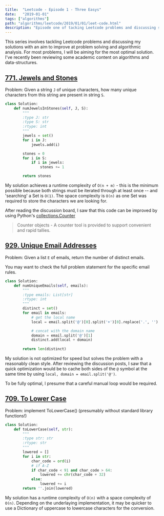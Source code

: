 ```yaml
---
title:  "Leetcode - Episode 1 - Three Easys"
date:   "2019-01-01"
tags: ["algorithms"]
path: "algorithms/leetcode/2019/01/01/leet-code.html"
description: "Episode one of tacking Leetcode problems and discussing solutions. Jewels and Stones, Unique Email Addresses, and To Lower Case."
---
```


This series involves tackling Leetcode problems and discussing my solutions with an aim to improve at problem solving and algorithmic analysis. For most problems, I will be aiming for the most optimal solution. I've recently been reviewing some academic content on algorithms and data-structures.

## [771. Jewels and Stones](https://leetcode.com/problems/jewels-and-stones/)

Problem: Given a string `J` of unique characters, how many unique characters from this string are present in string `S`.

```python
class Solution:
    def numJewelsInStones(self, J, S):
        """
        :type J: str
        :type S: str
        :rtype: int
        """
        jewels = set()
        for i in J:
            jewels.add(i)

        stones = 0
        for i in S:
            if i in jewels:
                stones += 1

        return stones
```

My solution achieves a runtime complexity of `O(n + m)` - this is the minimum possible because both strings must be iterated through at least once -- and 'searching' a Set is `O(1)`. The space complexity is `O(n)` as one Set was required to store the characters we are looking for. 

After reading the discussion board, I saw that this code can be improved by using Python's [collections.Counter](https://docs.python.org/3.7/library/collections.html#collections.Counter)

> Counter objects - A counter tool is provided to support convenient and rapid tallies.

## [929. Unique Email Addresses](https://leetcode.com/problems/unique-email-addresses/)

Problem: Given a list `E` of emails, return the number of distinct emails.

You may want to check the full problem statement for the specific email rules.

```python
class Solution:
    def numUniqueEmails(self, emails):
        """
        :type emails: List[str]
        :rtype: int
        """
        distinct = set()
        for email in emails:
            # get the local name
            local = email.split('@')[0].split('+')[0].replace('.', '')

            # concat with the domain name
            domain = email.split('@')[1]
            distinct.add(local + domain)
        
        return len(distinct)
```

My solution is not optimized for speed but solves the problem with a reasonably clean style. After reviewing the discussion posts, I saw that a quick optimization would be to cache both sides of the `@` symbol at the same time by using `local, domain = email.split('@')`.

To be fully optimal, I presume that a careful manual loop would be required.

## [709. To Lower Case](https://leetcode.com/problems/to-lower-case/)

Problem: implement ToLowerCase() (presumably without standard library functions!)

```python
class Solution:
    def toLowerCase(self, str):
        """
        :type str: str
        :rtype: str
        """
        lowered = []
        for i in str:
            char_code = ord(i)
            # if A-Z
            if char_code < 91 and char_code > 64:
                lowered += chr(char_code + 32)
            else:
                lowered += i
        return ''.join(lowered)
```

My solution has a runtime complexity of `O(n)` with a space complexity of `O(n)`. Depending on the underlaying implementation, it may be quicker to use a Dictionary of uppercase to lowercase characters for the conversion.
